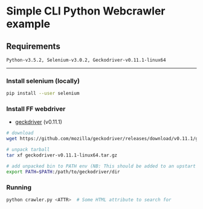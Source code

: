 # Simple CLI Python Webcrawler example

## Requirements
```
Python-v3.5.2, Selenium-v3.0.2, Geckodriver-v0.11.1-linux64
```

---

### Install selenium (locally)
```bash
pip install --user selenium
```

### Install FF webdriver
- [geckdriver](https://github.com/mozilla/geckodriver/releases) (v0.11.1)
```bash
# download
wget https://github.com/mozilla/geckodriver/releases/download/v0.11.1/geckodriver-v0.11.1-linux64.tar.gz

# unpack tarball
tar xf geckodriver-v0.11.1-linux64.tar.gz

# add unpacked bin to PATH env (NB: This should be added to an upstart script!)
export PATH=$PATH:/path/to/geckodriver/dir
```

### Running
```bash
python crawler.py <ATTR>  # Some HTML attribute to search for
```

